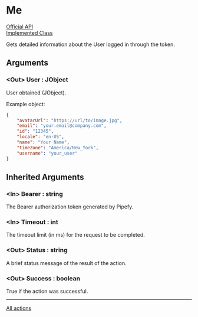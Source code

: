 # Me

[Official API](https://api-docs.pipefy.com/reference/queries/#me)  
[Implemented Class](../Capgemini.Pipefy/User/Me.cs)

Gets detailed information about the User logged in through the token.

## Arguments

### &lt;Out&gt; User : JObject

User obtained (JObject).

Example object:

```json
{
    "avatarUrl": "https://url/to/image.jpg",
    "email": "your.email@company.com",
    "id": "12345",
    "locale": "en-US",
    "name": "Your Name",
    "timeZone": "America/New_York",
    "username": "your_user"
}
```

## Inherited Arguments

### &lt;In&gt; Bearer : string

The Bearer authorization token generated by Pipefy.

### &lt;In&gt; Timeout : int

The timeout limit (in ms) for the request to be completed.

### &lt;Out&gt; Status : string

A brief status message of the result of the action.

### &lt;Out&gt; Success : boolean

True if the action was successful.

---

[All actions](../README.md)